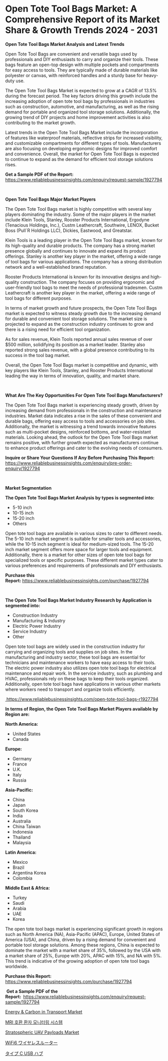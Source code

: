 <p><h1>Open Tote Tool Bags Market: A Comprehensive Report of its Market Share & Growth Trends 2024 - 2031</h1></p><p><strong>Open Tote Tool Bags Market Analysis and Latest Trends</strong></p>
<p><p>Open Tote Tool Bags are convenient and versatile bags used by professionals and DIY enthusiasts to carry and organize their tools. These bags feature an open-top design with multiple pockets and compartments for easy access to tools. They are typically made of durable materials like polyester or canvas, with reinforced handles and a sturdy base for heavy-duty use.</p><p>The Open Tote Tool Bags Market is expected to grow at a CAGR of 13.5% during the forecast period. The key factors driving this growth include the increasing adoption of open tote tool bags by professionals in industries such as construction, automotive, and manufacturing, as well as the rising demand for portable and organized tool storage solutions. Additionally, the growing trend of DIY projects and home improvement activities is also contributing to the market growth.</p><p>Latest trends in the Open Tote Tool Bags Market include the incorporation of features like waterproof materials, reflective strips for increased visibility, and customizable compartments for different types of tools. Manufacturers are also focusing on developing ergonomic designs for improved comfort and convenience. Overall, the market for Open Tote Tool Bags is expected to continue to expand as the demand for efficient tool storage solutions rises.</p></p>
<p><strong>Get a Sample PDF of the Report:&nbsp;</strong> <a href="https://www.reliablebusinessinsights.com/enquiry/request-sample/1927794">https://www.reliablebusinessinsights.com/enquiry/request-sample/1927794</a></p>
<p>&nbsp;</p>
<p><strong>Open Tote Tool Bags Major Market Players</strong></p>
<p><p>The Open Tote Tool Bags market is highly competitive with several key players dominating the industry. Some of the major players in the market include Klein Tools, Stanley, Rooster Products International, Ergodyne (Tenacious Holdings, Inc.), Custm Leathercraft, Southwire, LENOX, Bucket Boss (Pull`R Holdings LLC), Dickies, Eastwood, and Greatstar.</p><p>Klein Tools is a leading player in the Open Tote Tool Bags market, known for its high-quality and durable products. The company has a strong market presence globally and continues to innovate and expand its product offerings. Stanley is another key player in the market, offering a wide range of tool bags for various applications. The company has a strong distribution network and a well-established brand reputation.</p><p>Rooster Products International is known for its innovative designs and high-quality construction. The company focuses on providing ergonomic and user-friendly tool bags to meet the needs of professional tradesmen. Custm Leathercraft is another key player in the market, offering a wide range of tool bags for different purposes.</p><p>In terms of market growth and future prospects, the Open Tote Tool Bags market is expected to witness steady growth due to the increasing demand for durable and convenient tool storage solutions. The market size is projected to expand as the construction industry continues to grow and there is a rising need for efficient tool organization.</p><p>As for sales revenue, Klein Tools reported annual sales revenue of over $500 million, solidifying its position as a market leader. Stanley also reported strong sales revenue, with a global presence contributing to its success in the tool bag market.</p><p>Overall, the Open Tote Tool Bags market is competitive and dynamic, with key players like Klein Tools, Stanley, and Rooster Products International leading the way in terms of innovation, quality, and market share.</p></p>
<p>&nbsp;</p>
<p><strong>What Are The Key Opportunities For Open Tote Tool Bags Manufacturers?</strong></p>
<p><p>The Open Tote Tool Bags market is experiencing steady growth, driven by increasing demand from professionals in the construction and maintenance industries. Market data indicates a rise in the sales of these convenient and durable bags, offering easy access to tools and accessories on job sites. Additionally, the market is witnessing a trend towards innovative features such as multi-pocket designs, reinforced bottoms, and water-resistant materials. Looking ahead, the outlook for the Open Tote Tool Bags market remains positive, with further growth expected as manufacturers continue to enhance product offerings and cater to the evolving needs of consumers.</p></p>
<p><strong>Inquire or Share Your Questions If Any Before Purchasing This Report:</strong> <a href="https://www.reliablebusinessinsights.com/enquiry/pre-order-enquiry/1927794">https://www.reliablebusinessinsights.com/enquiry/pre-order-enquiry/1927794</a></p>
<p>&nbsp;</p>
<p><strong>Market Segmentation</strong></p>
<p><strong>The Open Tote Tool Bags Market Analysis by types is segmented into:</strong></p>
<p><ul><li>5-10 inch</li><li>10-15 inch</li><li>15-20 inch</li><li>Others</li></ul></p>
<p><p>Open tote tool bags are available in various sizes to cater to different needs. The 5-10 inch market segment is suitable for smaller tools and accessories, while the 10-15 inch segment is ideal for medium-sized tools. The 15-20 inch market segment offers more space for larger tools and equipment. Additionally, there is a market for other sizes of open tote tool bags for specialized tools or specific purposes. These different market types cater to various preferences and requirements of professionals and DIY enthusiasts.</p></p>
<p><strong>Purchase this Report:&nbsp;</strong><a href="https://www.reliablebusinessinsights.com/purchase/1927794">https://www.reliablebusinessinsights.com/purchase/1927794</a></p>
<p>&nbsp;</p>
<p><strong>The Open Tote Tool Bags Market Industry Research by Application is segmented into:</strong></p>
<p><ul><li>Construction Industry</li><li>Manufacturing & Industry</li><li>Electric Power Industry</li><li>Service Industry</li><li>Other</li></ul></p>
<p><p>Open tote tool bags are widely used in the construction industry for carrying and organizing tools and supplies on job sites. In the manufacturing and industry sector, these tool bags are essential for technicians and maintenance workers to have easy access to their tools. The electric power industry also utilizes open tote tool bags for electrical maintenance and repair work. In the service industry, such as plumbing and HVAC, professionals rely on these bags to keep their tools organized. Additionally, open tote tool bags have applications in various other markets where workers need to transport and organize tools efficiently.</p></p>
<p><a href="https://www.reliablebusinessinsights.com/open-tote-tool-bags-r1927794">&nbsp;https://www.reliablebusinessinsights.com/open-tote-tool-bags-r1927794</a></p>
<p><strong>In terms of Region, the Open Tote Tool Bags Market Players available by Region are:</strong></p>
<p>
    <p> <strong> North America: </strong>
        <ul>
            <li>United States</li>
            <li>Canada</li>
        </ul>
        </p> 
    <p> <strong> Europe: </strong>
        <ul>
            <li>Germany</li>
            <li>France</li>
            <li>U.K.</li>
            <li>Italy</li>
            <li>Russia</li>
        </ul>
        </p> 
    <p> <strong> Asia-Pacific: </strong>
        <ul>
            <li>China</li>
            <li>Japan</li>
            <li>South Korea</li>
            <li>India</li>
            <li>Australia</li>
            <li>China Taiwan</li>
            <li>Indonesia</li>
            <li>Thailand</li>
            <li>Malaysia</li>
        </ul>
        </p> 
    <p> <strong> Latin America: </strong>
        <ul>
            <li>Mexico</li>
            <li>Brazil</li>
            <li>Argentina Korea</li>
            <li>Colombia</li>
        </ul>
        </p> 
    <p> <strong> Middle East & Africa: </strong>
        <ul>
            <li>Turkey</li>
            <li>Saudi</li>
            <li>Arabia</li>
            <li>UAE</li>
            <li>Korea</li>
        </ul>
    </p>
    </p>
<p><p>The open tote tool bags market is experiencing significant growth in regions such as North America (NA), Asia-Pacific (APAC), Europe, United States of America (USA), and China, driven by a rising demand for convenient and portable tool storage solutions. Among these regions, China is expected to dominate the market with a market share of 35%, followed by the USA with a market share of 25%, Europe with 20%, APAC with 15%, and NA with 5%. This trend is indicative of the growing adoption of open tote tool bags worldwide.</p></p>
<p><strong>Purchase this Report: </strong><a href="https://www.reliablebusinessinsights.com/purchase/1927794">https://www.reliablebusinessinsights.com/purchase/1927794</a></p>
<p>&nbsp;<strong>Get a Sample PDF of the Report:&nbsp;&nbsp;</strong><a href="https://www.reliablebusinessinsights.com/enquiry/request-sample/1927794">https://www.reliablebusinessinsights.com/enquiry/request-sample/1927794</a></p>
<p><strong></strong></p>
<p><p><a href="https://github.com/AdrianaPaucek2023/Market-Research-Report-List-1/blob/main/energy-carbon-in-transport-market.md">Energy & Carbon in Transport Market</a></p><p><a href="https://github.com/rahat-gis/Market-Research-Report-List-1/blob/main/6873161125382.md">MRI 호환 환자 모니터링 시스템</a></p><p><a href="https://github.com/cheribeninsig/Market-Research-Report-List-1/blob/main/stratospheric-uav-payloads-market.md">Stratospheric UAV Payloads Market</a></p><p><a href="https://github.com/nxboeu02965442/Market-Research-Report-List-2/blob/main/1343333116642.md">WiFi6 ワイヤレスルーター</a></p><p><a href="https://github.com/SimeonBode1/Market-Research-Report-List-1/blob/main/8397900116641.md">タイプ C USB ハブ</a></p></p>